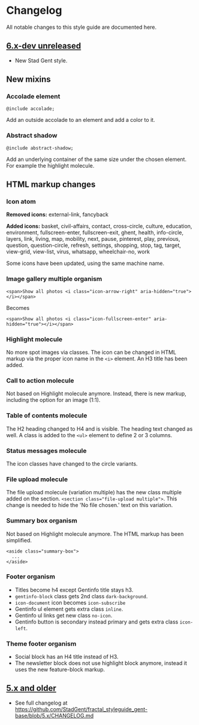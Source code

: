 # Changelog

All notable changes to this style guide are documented here.


## [6.x-dev unreleased]

* New Stad Gent style.

## New mixins

### Accolade element
`@include accolade;`

Add an outside accolade to an element and add a color to it.

### Abstract shadow
`@include abstract-shadow;`

Add an underlying container of the same size under the chosen element.
For example the highlight molecule.

## HTML markup changes

### Icon atom
**Removed icons:** external-link, fancyback

**Added icons:** basket, civil-affairs, contact, cross-circle, culture, education,
environment, fullscreen-enter, fullscreen-exit, ghent, health, info-circle,
layers, link, living, map, mobility, next, pause, pinterest, play, previous,
question, question-circle, refresh, settings, shopping, stop, tag, target,
view-grid, view-list, virus, whatsapp, wheelchair-no, work

Some icons have been updated, using the same machine name.

### Image gallery multiple organism
```
<span>Show all photos <i class="icon-arrow-right" aria-hidden="true"></i></span>
```
Becomes
```
<span>Show all photos <i class="icon-fullscreen-enter" aria-hidden="true"></i></span>
```

### Highlight molecule
No more spot images via classes. The icon can be changed in HTML markup via
the proper icon name in the `<i>` element.
An H3 title has been added.

### Call to action molecule
Not based on Highlight molecule anymore.
Instead, there is new markup, including the option for an image (1:1).

### Table of contents molecule
The H2 heading changed to H4 and is visible. The heading text changed as well.
A class is added to the `<ul>` element to define 2 or 3 columns.

### Status messages molecule
The icon classes have changed to the circle variants.

### File upload molecule
The file upload molecule (variation multiple) has the new class multiple added on the section. 
`<section class="file-upload multiple">`.
This change is needed to hide the 'No file chosen.' text on this variation.

### Summary box organism
Not based on Highlight molecule anymore.
The HTML markup has been simplified.
```
<aside class="summary-box">
  ...
</aside>
```

### Footer organism
* Titles become h4 except Gentinfo title stays h3.
* `gentinfo-block` class gets 2nd class `dark-background`.
* `icon-document` icon becomes `icon-subscribe`
* Gentinfo ul element gets extra class `inline`.
* Gentinfo ul links get new class `no-icon`.
* Gentinfo button is secondary instead primary and gets extra class `icon-left`.

### Theme footer organism
* Social block has an H4 title instead of H3.
* The newsletter block does not use highlight block anymore, instead it uses the
  new feature-block markup.



## [5.x and older]

* See full changelog at
  https://github.com/StadGent/fractal_styleguide_gent-base/blob/5.x/CHANGELOG.md


[6.x-dev unreleased]: https://github.com/StadGent/fractal_styleguide_gent-base/compare/6.x...6.x-dev
[5.x and older]: https://github.com/StadGent/fractal_styleguide_gent-base/compare/5.x...6.x
